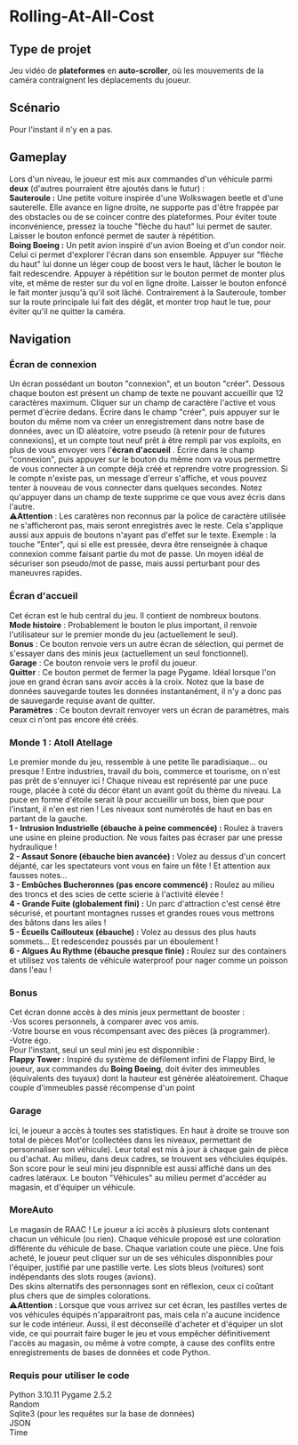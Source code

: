 # Rolling-At-All-Cost
## Type de projet 
Jeu vidéo de **plateformes** en **auto-scroller**, où les mouvements de la caméra contraignent les déplacements du joueur. 
## Scénario
Pour l'instant il n'y en a pas.

## Gameplay
Lors d'un niveau, le joueur est mis aux commandes d'un véhicule parmi **deux** (d'autres pourraient être ajoutés dans le futur) :  
**Sauteroule :** Une petite voiture inspirée d'une Wolkswagen beetle et d'une sauterelle. Elle avance en ligne droite, ne supporte pas d'être frappée par des obstacles ou de se coincer contre des plateformes. Pour éviter toute inconvénience, pressez la touche "flèche du haut" lui permet de sauter. Laisser le bouton enfoncé permet de sauter à répétition.  
**Boing Boeing :** Un petit avion inspiré d'un avion Boeing et d'un condor noir. Celui ci permet d'explorer l'écran dans son ensemble. Appuyer sur "flèche du haut" lui donne un léger coup de boost vers le haut, lâcher le bouton le fait redescendre. Appuyer à répétition sur le bouton permet de monter plus vite, et même de rester sur du vol en ligne droite. Laisser le bouton enfoncé le fait monter jusqu'à qu'il soit lâché. Contrairement à la Sauteroule, tomber sur la route principale lui fait des dégât, et monter trop haut le tue, pour éviter qu'il ne quitter la caméra.

## Navigation 
### Écran de connexion
Un écran possédant un bouton "connexion", et un bouton "créer". Dessous chaque bouton est présent un champ de texte ne pouvant accueillir que 12 caractères maximum. Cliquer sur un champ de caractère l'active et vous permet d'écrire dedans. Écrire dans le champ "créer", puis appuyer sur le bouton du même nom va créer un enregistrement dans notre base de données, avec un ID aléatoire, votre pseudo (à retenir pour de futures connexions), et un compte tout neuf prêt à être rempli par vos exploits, en plus de vous envoyer vers l'**écran d'accueil** . Écrire dans le champ "connexion", puis appuyer sur le bouton du même nom va vous permettre de vous connecter à un compte déjà créé et reprendre votre progression. Si le compte n'existe pas, un message d'erreur s'affiche, et vous pouvez tenter à nouveau de vous connecter dans quelques secondes. Notez qu'appuyer dans un champ de texte supprime ce que vous avez écris dans l'autre.  
⚠️**Attention** : Les caratères non reconnus par la police de caractère utilisée ne s'afficheront pas, mais seront enregistrés avec le reste. Cela s'applique aussi aux appuis de boutons n'ayant pas d'effet sur le texte. Exemple : la touche "Enter", qui si elle est pressée, devra être renseignée à chaque connexion comme faisant partie du mot de passe. Un moyen idéal de sécuriser son pseudo/mot de passe, mais aussi perturbant pour des maneuvres rapides. 

### Écran d'accueil 
Cet écran est le hub central du jeu. Il contient de nombreux boutons.  
**Mode histoire** : Probablement le bouton le plus important, il renvoie l'utilisateur sur le premier monde du jeu (actuellement le seul).  
**Bonus** : Ce bouton renvoie vers un autre écran de sélection, qui permet de s'essayer dans des minis jeux (actuellement un seul fonctionnel).  
**Garage** : Ce bouton renvoie vers le profil du joueur.  
**Quitter** : Ce bouton permet de fermer la page Pygame. Idéal lorsque l'on joue en grand écran sans avoir accès à la croix. Notez que la base de données sauvegarde toutes les données instantanément, il n'y a donc pas de sauvegarde requise avant de quitter.  
**Paramètres** : Ce bouton devrait renvoyer vers un écran de paramètres, mais ceux ci n'ont pas encore été créés.  

### Monde 1 : Atoll Atellage
Le premier monde du jeu, ressemble à une petite île paradisiaque... ou presque ! Entre industries, travail du bois, commerce et tourisme, on n'est pas prêt de s'ennuyer ici ! Chaque niveau est représenté par une puce rouge, placée à coté du décor étant un avant goût du thème du niveau. La puce en forme d'étoile serait là pour accueillir un boss, bien que pour l'instant, il n'en est rien ! Les niveaux sont numérotés de haut en bas en partant de la gauche.  
**1 - Intrusion Industrielle (ébauche à peine commencée) :** Roulez à travers une usine en pleine production. Ne vous faites pas écraser par une presse hydraulique !  
**2 - Assaut Sonore (ébauche bien avancée) :** Volez au dessus d'un concert déjanté, car les spectateurs vont vous en faire un fête ! Et attention aux fausses notes...  
**3 - Embûches Bucheronnes (pas encore commencé) :** Roulez au milieu des troncs et des scies de cette scierie à l'activité élevée !  
**4 - Grande Fuite (globalement fini) :** Un parc d'attraction c'est censé être sécurisé, et pourtant montagnes russes et grandes roues vous mettrons des bâtons dans les ailes !  
**5 - Écueils Caillouteux (ébauche) :** Volez au dessus des plus hauts sommets... Et redescendez poussés par un éboulement !  
**6 - Algues Au Rythme (ébauche presque finie) :** Roulez sur des containers et utilisez vos talents de véhicule waterproof pour nager comme un poisson dans l'eau !

### Bonus 
Cet écran donne accès à des minis jeux permettant de booster :  
-Vos scores personnels, à comparer avec vos amis.  
-Votre bourse en vous récompensant avec des pièces (à programmer).  
-Votre égo.  
Pour l'instant, seul un seul mini jeu est disponnible :  
**Flappy Tower :** Inspiré du système de défilement infini de Flappy Bird, le joueur, aux commandes du **Boing Boeing**, doit éviter des immeubles (équivalents des tuyaux) dont la hauteur est générée aléatoirement. Chaque couple d'immeubles passé récompense d'un point

### Garage
Ici, le joueur a accès à toutes ses statistiques. En haut à droite se trouve son total de pièces Mot'or (collectées dans les niveaux, permettant de personnaliser son véhicule). Leur total est mis à jour à chaque gain de pièce ou d'achat. Au milieu, dans deux cadres, se trouvent ses véhciules équipés. Son score pour le seul mini jeu dispnnible est aussi affiché dans un des cadres latéraux. Le bouton "Véhicules" au milieu permet d'accéder au magasin, et d'équiper un véhicule.

### MoreAuto
Le magasin de RAAC ! Le joueur a ici accès à plusieurs slots contenant chacun un véhicule (ou rien). Chaque véhicule proposé est une coloration différente du véhicule de base. Chaque variation coute une pièce. Une fois acheté, le joueur peut cliquer sur un de ses véhicules disponnibles pour l'équiper, justifié par une pastille verte. Les slots bleus (voitures) sont indépendants des slots rouges (avions).  
Des skins alternatifs des personnages sont en réflexion, ceux ci coûtant plus chers que de simples colorations.  
⚠️**Attention** : Lorsque que vous arrivez sur cet écran, les pastilles vertes de vos véhicules équipés n'apparaitront pas, mais cela n'a aucune incidence sur le code intérieur. Aussi, il est déconseillé d'acheter et d'équiper un slot vide, ce qui pourrait faire buger le jeu et vous empêcher définitivement l'accès au magasin, ou même à votre compte, à cause des conflits entre enregistrements de bases de données et code Python.

### Requis pour utiliser le code
Python 3.10.11 
Pygame 2.5.2  
Random  
Sqlite3 (pour les requêtes sur la base de données)  
JSON  
Time
